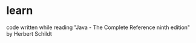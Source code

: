 # learn

code written while reading "Java - The Complete Reference  ninth edition" by Herbert Schildt
